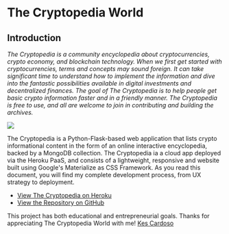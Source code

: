 # The Cryptopedia World

## Introduction
*The Cryptopedia is a community encyclopedia about cryptocurrencies, crypto economy, and blockchain technology. When we first get started with cryptocurrencies, terms and concepts may sound foreign. It can take significant time to understand how to implement the information and dive into the fantastic possibilities available in digital investments and decentralized finances. The goal of The Cryptopedia is to help people get basic crypto information faster and in a friendly manner. The Cryptopedia is free to use, and all are welcome to join in contributing and building the archives.*

![](https://i.ibb.co/qsKs85k/Cryptopedia-Responsive.png)

The Cryptopedia is a Python-Flask-based web application that lists crypto informational content in the form of an online interactive encyclopedia, backed by a MongoDB collection. The Cryptopedia ia a cloud app deployed via the Heroku PaaS, and consists of a lightweight, responsive and website built using Google's Materialize as CSS Framework. As you read this document, you will find my complete development process, from UX strategy to deployment.

- [View The Cryptopedia on Heroku](https://thecryptopedia.herokuapp.com)
- [View the Repository on GitHub](https://github.com/kescardoso/cryptopedia)

This project has both educational and entrepreneurial goals.
Thanks for appreciating The Cryptopedia World with me!
[Kes Cardoso](http://www.kescardoso.com)